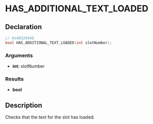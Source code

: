 # HAS_ADDITIONAL_TEXT_LOADED

## Declaration
```cpp
// 0x4832644E
bool HAS_ADDITIONAL_TEXT_LOADED(int slotNumber);
```

### Arguments
- **int:** slotNumber

### Results
- **bool**

## Description
Checks that the text for the slot has loaded.